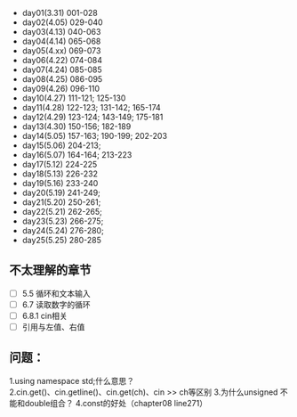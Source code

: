 - day01(3.31) 001-028
- day02(4.05) 029-040
- day03(4.13) 040-063
- day04(4.14) 065-068
- day05(4.xx) 069-073
- day06(4.22) 074-084
- day07(4.24) 085-085
- day08(4.25) 086-095
- day09(4.26) 096-110
- day10(4.27) 111-121; 125-130
- day11(4.28) 122-123; 131-142; 165-174
- day12(4.29) 123-124; 143-149; 175-181
- day13(4.30) 150-156; 182-189
- day14(5.05) 157-163; 190-199; 202-203
- day15(5.06) 204-213;
- day16(5.07) 164-164; 213-223
- day17(5.12) 224-225
- day18(5.13) 226-232
- day19(5.16) 233-240
- day20(5.19) 241-249; 
- day21(5.20) 250-261; 
- day22(5.21) 262-265; 
- day23(5.23) 266-275;
- day24(5.24) 276-280;
- day25(5.25) 280-285


## 不太理解的章节
- [ ] 5.5 循环和文本输入
- [ ] 6.7 读取数字的循环
- [ ] 6.8.1 cin相关
- [ ] 引用与左值、右值

## 问题：
1.using namespace std;什么意思？  
2.cin.get()、cin.getline()、cin.get(ch)、cin >> ch等区别
3.为什么unsigned 不能和double组合？
4.const的好处（chapter08 line271）





